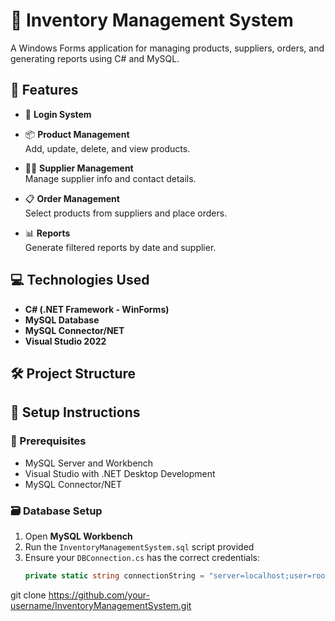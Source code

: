 # 🧾 Inventory Management System

A Windows Forms application for managing products, suppliers, orders, and generating reports using C# and MySQL.

## 🚀 Features

- 🔐 **Login System**
- 📦 **Product Management**  
  Add, update, delete, and view products.

- 🧑‍💼 **Supplier Management**  
  Manage supplier info and contact details.

- 📋 **Order Management**  
  Select products from suppliers and place orders.

- 📊 **Reports**  
  Generate filtered reports by date and supplier.

## 💻 Technologies Used

- **C# (.NET Framework - WinForms)**
- **MySQL Database**
- **MySQL Connector/NET**
- **Visual Studio 2022**

## 🛠️ Project Structure





## 🧰 Setup Instructions

### 📁 Prerequisites
- MySQL Server and Workbench
- Visual Studio with .NET Desktop Development
- MySQL Connector/NET

### 🗃️ Database Setup

1. Open **MySQL Workbench**
2. Run the `InventoryManagementSystem.sql` script provided
3. Ensure your `DBConnection.cs` has the correct credentials:
   ```csharp
   private static string connectionString = "server=localhost;user=root;database=inventory_db;password=yourpassword";
git clone https://github.com/your-username/InventoryManagementSystem.git
